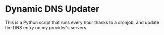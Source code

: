 # Dynamic DNS Updater
This is a Python script that runs every hour thanks to a cronjob, and update the DNS entry on my provider's servers.
